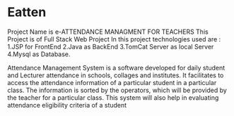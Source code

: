 # Eatten
Project Name is e-ATTENDANCE MANAGMENT FOR TEACHERS
This Project is of Full Stack Web Project
In this project technologies used are : 
1.JSP for FrontEnd
2.Java as BackEnd
3.TomCat Server as local Server
4.Mysql as Database.

Attendance Management System is a software developed for daily student and Lecturer attendance in schools, collages and institutes. It facilitates to access the attendance information of a particular student in a particular class. The information is sorted by the operators, which will be provided by the teacher for a particular class. This system will also help in evaluating attendance eligibility criteria of a student
